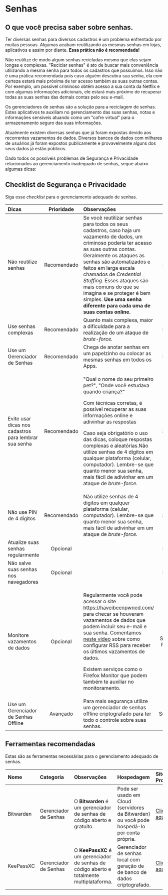 # Senhas

## O que você precisa saber sobre senhas.

Ter diversas senhas para diversos cadastros é um problema enfrentado por muitas pessoas. Algumas acabam reutilizando as mesmas senhas em lojas, aplicativos e assim por diante. **Essa prática não é recomendada!** 

Não reutilize de modo algum senhas recicladas mesmo que elas sejam longas e complexas. "Reciclar senhas" é ato de buscar mais conveniência utilizando a mesma senha para todos os cadastros que possuímos. Isso não é uma prática recomendada pois caso alguém descubra sua senha, ela com certeza estará mais próxima de ter acesso também as suas outras contas. Por exemplo, um possível criminoso obtém acesso a sua conta da Netflix e com algumas informações adicionais, ele estará mais próximo de recuperar todas as suas senhas das demais contas pelo seu e-mail.

Os gerenciadores de senhas são a solução para a reciclagem de senhas. Estes aplicativos te auxiliam no gerenciamento das suas senhas, notas e informações sensíveis atuando como um "cofre virtual" para o armazenamento seguro das suas informações. 

Atualmente existem diversas senhas que já foram expostas devido aos recorrentes vazamentos de dados. Diversos bancos de dados com milhares de usuários já foram expostos publicamente e provavelmente alguns dos seus dados já estão públicos.

Dado todos os possíveis problemas de Segurança e Privacidade relacionados ao gerenciamento inadequado de senhas, segue abaixo algumas dicas:

## Checklist de Segurança e Privacidade

Siga esse _checklist_  para o gerenciamento adequado de senhas.

<table>
  <thead>
    <tr>
      <th style="text-align:left">Dicas</th>
      <th style="text-align:center">Prioridade</th>
      <th style="text-align:left">Observa&#xE7;&#xF5;es</th>
      <th style="text-align:center">Categoria</th>
    </tr>
  </thead>
  <tbody>
    <tr>
      <td style="text-align:left">N&#xE3;o reutilize senhas</td>
      <td style="text-align:center">Recomendado</td>
      <td style="text-align:left">Se voc&#xEA; reutilizar senhas para todos os seus cadastros, caso haja
        um vazamento de dados, um criminoso poderia ter acesso as suas outras contas.
        Geralmente os ataques as senhas s&#xE3;o automatizados e feitos em larga
        escala chamados de <em>Credential Stuffing</em>. Esses ataques s&#xE3;o
        mais comuns do que se imagina e se proteger &#xE9; bem simples. <b>Use uma senha diferente para cada uma de suas contas online.</b>
      </td>
      <td style="text-align:center">Seguran&#xE7;a</td>
    </tr>
    <tr>
      <td style="text-align:left">Use senhas complexas</td>
      <td style="text-align:center">Recomendado</td>
      <td style="text-align:left">Quanto mais complexa, maior a dificuldade para a realiza&#xE7;&#xE3;o
        de um ataque de <em>brute-force.</em>
      </td>
      <td style="text-align:center">Seguran&#xE7;a</td>
    </tr>
    <tr>
      <td style="text-align:left">Use um Gerenciador de Senhas</td>
      <td style="text-align:center">Recomendado</td>
      <td style="text-align:left">Chega de anotar senhas em um papelzinho ou colocar as mesmas senhas em
        todos os Apps.</td>
      <td style="text-align:center">Seguran&#xE7;a</td>
    </tr>
    <tr>
      <td style="text-align:left">Evite usar dicas nos cadastros para lembrar sua senha</td>
      <td style="text-align:center">Recomendado</td>
      <td style="text-align:left">
        <p>&quot;Qual o nome do seu primeiro pet?&quot;, &quot;Onde voc&#xEA; estudava
          quando crian&#xE7;a?&quot;</p>
        <p>Com t&#xE9;cnicas corretas, &#xE9; poss&#xED;vel recuperar as suas informa&#xE7;&#xF5;es
          online e adivinhar as respostas</p>
        <p>Caso seja obrigat&#xF3;rio o uso das dicas, coloque respostas complexas
          e aleat&#xF3;rias.N&#xE3;o utilize senhas de 4 d&#xED;gitos em qualquer
          plataforma (celular, computador). Lembre-se que quanto menor sua senha,
          mais f&#xE1;cil de adivinhar em um ataque de <em>brute-force.</em>
        </p>
      </td>
      <td style="text-align:center">Seguran&#xE7;a</td>
    </tr>
    <tr>
      <td style="text-align:left">N&#xE3;o use PIN de 4 d&#xED;gitos</td>
      <td style="text-align:center">Recomendado</td>
      <td style="text-align:left">N&#xE3;o utilize senhas de 4 digitos em qualquer plataforma (celular,
        computador). Lembre-se que quanto menor sua senha, mais f&#xE1;cil de adivinhar
        em um ataque de <em>brute-force.</em>
      </td>
      <td style="text-align:center">Seguran&#xE7;a</td>
    </tr>
    <tr>
      <td style="text-align:left">Atualize suas senhas regularmente</td>
      <td style="text-align:center">Opcional</td>
      <td style="text-align:left"></td>
      <td style="text-align:center">Seguran&#xE7;a</td>
    </tr>
    <tr>
      <td style="text-align:left">N&#xE3;o salve suas senhas nos navegadores</td>
      <td style="text-align:center">Opcional</td>
      <td style="text-align:left"></td>
      <td style="text-align:center">Seguran&#xE7;a</td>
    </tr>
    <tr>
      <td style="text-align:left">Monitore vazamentos de dados</td>
      <td style="text-align:center">Opcional</td>
      <td style="text-align:left">
        <p>Regularmente voc&#xEA; pode acessar o site <a href="https://haveibeenpwned.com/">https://haveibeenpwned.com/</a> para
          checar se houveram vazamentos de dados que podem incluir seu e-mail e sua
          senha. Comentamos <a href="https://youtu.be/i2SRi335cDA">neste v&#xED;deo</a> sobre
          como configurar RSS para receber os &#xFA;ltimos vazamentos de dados.</p>
        <p>Existem servi&#xE7;os como o Firefox Monitor que podem tamb&#xE9;m te
          auxiliar no monitoramento.</p>
      </td>
      <td style="text-align:center">Seguran&#xE7;a &amp; Privacidade</td>
    </tr>
    <tr>
      <td style="text-align:left">Use um Gerenciador de Senhas Offline</td>
      <td style="text-align:center">Avan&#xE7;ado</td>
      <td style="text-align:left">Para mais seguran&#xE7;a utilize um gerenciador de senhas offline criptografado
        para ter todo o controle sobre suas senhas.</td>
      <td style="text-align:center">Seguran&#xE7;a++</td>
    </tr>
  </tbody>
</table>

## Ferramentas recomendadas

Estas são as ferramentas necessárias para o gerenciamento adequado de senhas.

| Nome | Categoria | Observações | Hospedagem | Site do Projeto |
| :--- | :--- | :--- | :--- | :--- |
| Bitwarden | Gerenciador de Senhas | O **Bitwarden** é um gerenciador de senhas de código aberto e gratuito. | Pode ser usado em Cloud \(servidores da Bitwarden\) ou você pode hospedá-lo por conta própria. | [Clique aqui](https://bitwarden.com/) |
| KeePassXC | Gerenciador de Senhas | O **KeePassXC** é um gerenciador de senhas de código aberto e totalmente multiplataforma. | Gerenciador de senhas local com geração de de banco de dados criptografado. | [Clique aqui](https://keepassxc.org/) |

